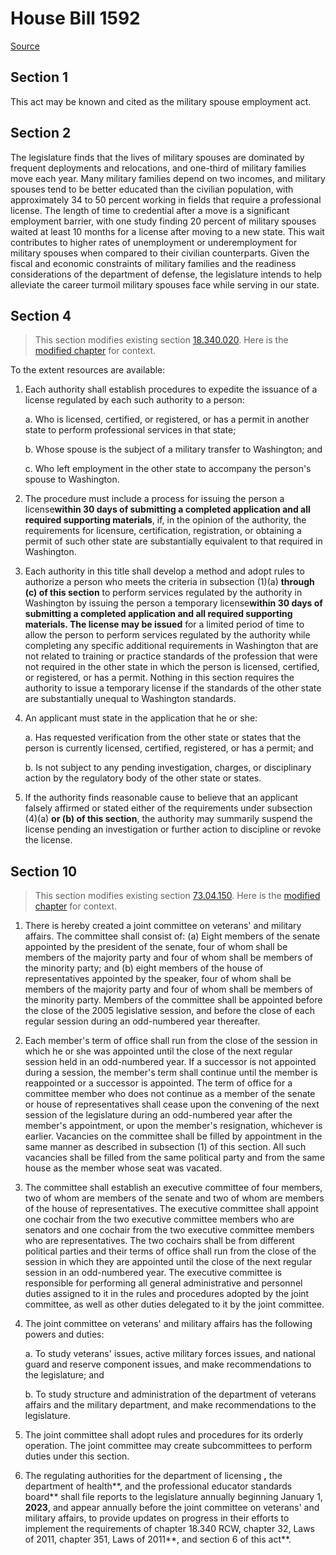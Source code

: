 # House Bill 1592

[Source](http://lawfilesext.leg.wa.gov/biennium/2021-22/Xml/Bills/House%20Bills/1592.xml)
## Section 1
This act may be known and cited as the military spouse employment act.

## Section 2
The legislature finds that the lives of military spouses are dominated by frequent deployments and relocations, and one-third of military families move each year. Many military families depend on two incomes, and military spouses tend to be better educated than the civilian population, with approximately 34 to 50 percent working in fields that require a professional license. The length of time to credential after a move is a significant employment barrier, with one study finding 20 percent of military spouses waited at least 10 months for a license after moving to a new state. This wait contributes to higher rates of unemployment or underemployment for military spouses when compared to their civilian counterparts. Given the fiscal and economic constraints of military families and the readiness considerations of the department of defense, the legislature intends to help alleviate the career turmoil military spouses face while serving in our state.

## Section 4
> This section modifies existing section [18.340.020](/rcw/18_businesses_and_professions/18.340_military_spouses—professional_licensing.md). Here is the [modified chapter](rcw/18_businesses_and_professions/18.340_military_spouses—professional_licensing.md) for context.

To the extent resources are available:

1. Each authority shall establish procedures to expedite the issuance of a license regulated by each such authority to a person:

    a. Who is  licensed, certified, or registered, or has a permit in another state to perform professional services in that state;

    b. Whose spouse is the subject of a military transfer to Washington; and

    c. Who left employment in the other state to accompany the person's spouse to Washington.

2. The procedure must include a process for issuing the person a license**within 30 days of submitting a completed application and all required supporting materials**, if, in the opinion of the authority, the requirements for licensure, certification, registration, or obtaining a permit of such other state are substantially equivalent to that required in Washington.

3. Each authority in this title shall develop a method and adopt rules to authorize a person who meets the criteria in  subsection (1)(a) **through (c) of this section** to perform services regulated by the authority in Washington by issuing the person a temporary license**within 30 days of submitting a completed application and all required supporting materials. The license may be issued** for a limited period of time to allow the person to perform services regulated by the authority while completing any specific additional requirements in Washington that are not related to training or practice standards of the profession that were not required in the other state in which the person is licensed, certified, or registered, or has a permit. Nothing in this section requires the authority to issue a temporary license if the standards of the other state are substantially unequal to Washington standards.

4. An applicant must state in the application that he or she:

    a. Has requested verification from the other state or states that the person is currently licensed, certified, registered, or has a permit; and

    b. Is not subject to any pending investigation, charges, or disciplinary action by the regulatory body of the other state or states.

5. If the authority finds reasonable cause to believe that an applicant falsely affirmed or stated either of the requirements under  subsection (4)(a) **or (b) of this section**, the authority may summarily suspend the license pending an investigation or further action to discipline or revoke the license.


## Section 10
> This section modifies existing section [73.04.150](/rcw/73_veterans_and_veterans_affairs/73.04_general_provisions.md). Here is the [modified chapter](rcw/73_veterans_and_veterans_affairs/73.04_general_provisions.md) for context.

1. There is hereby created a joint committee on veterans' and military affairs. The committee shall consist of: (a) Eight members of the senate appointed by the president of the senate, four of whom shall be members of the majority party and four of whom shall be members of the minority party; and (b) eight members of the house of representatives appointed by the speaker, four of whom shall be members of the majority party and four of whom shall be members of the minority party. Members of the committee shall be appointed before the close of the 2005 legislative session, and before the close of each regular session during an odd-numbered year thereafter.

2. Each member's term of office shall run from the close of the session in which he or she was appointed until the close of the next regular session held in an odd-numbered year. If a successor is not appointed during a session, the member's term shall continue until the member is reappointed or a successor is appointed. The term of office for a committee member who does not continue as a member of the senate or house of representatives shall cease upon the convening of the next session of the legislature during an odd-numbered year after the member's appointment, or upon the member's resignation, whichever is earlier. Vacancies on the committee shall be filled by appointment in the same manner as described in subsection (1) of this section. All such vacancies shall be filled from the same political party and from the same house as the member whose seat was vacated.

3. The committee shall establish an executive committee of four members, two of whom are members of the senate and two of whom are members of the house of representatives. The executive committee shall appoint one cochair from the two executive committee members who are senators and one cochair from the two executive committee members who are representatives. The two cochairs shall be from different political parties and their terms of office shall run from the close of the session in which they are appointed until the close of the next regular session in an odd-numbered year. The executive committee is responsible for performing all general administrative and personnel duties assigned to it in the rules and procedures adopted by the joint committee, as well as other duties delegated to it by the joint committee.

4. The joint committee on veterans' and military affairs has the following powers and duties:

    a. To study veterans' issues, active military forces issues, and national guard and reserve component issues, and make recommendations to the legislature; and

    b. To study structure and administration of the department of veterans affairs and the military department, and make recommendations to the legislature.

5. The joint committee shall adopt rules and procedures for its orderly operation. The joint committee may create subcommittees to perform duties under this section.

6. The regulating authorities for the department of licensing **,** the department of health**, and the professional educator standards board** shall file reports to the legislature  annually beginning January 1, **2023**, and appear annually before the joint committee on veterans' and military affairs, to provide updates on progress in their efforts to implement the requirements of chapter 18.340 RCW, chapter 32, Laws of 2011,  chapter 351, Laws of 2011**, and section 6 of this act**.

